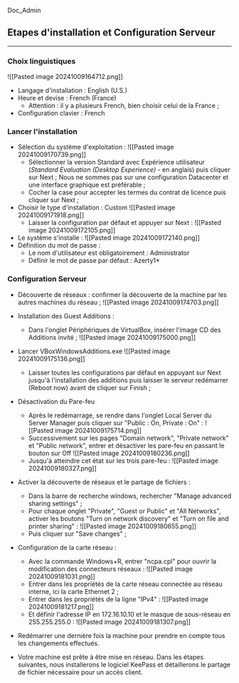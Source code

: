 Doc_Admin


## Etapes d'installation et Configuration Serveur
___
### Choix linguistiques
![[Pasted image 20241009164712.png]]
- Langage d'installation : English (U.S.)
- Heure et devise : French (France)
	- Attention : il y a plusieurs French, bien choisir celui de la France ;
- Configuration clavier : French

### Lancer l'installation
- Sélection du système d'exploitation :
	![[Pasted image 20241009170739.png]]
	- Sélectionner la version Standard avec Expérience utilisateur (*Standard Evaluation (Desktop Experience)* - en anglais) puis cliquer sur Next ;
		 Nous ne sommes pas sur une configuration Datacenter et une interface graphique est préférable ;
	- Cocher la case pour accepter les termes du contrat de licence puis cliquer sur Next ;
- Choisir le type d'installation : Custom
	![[Pasted image 20241009171918.png]]
	- Laisser la configuration par défaut et appuyer sur Next :
		![[Pasted image 20241009172105.png]]
- Le système s'installe :
	![[Pasted image 20241009172140.png]]
- Définition du mot de passe :
	- Le nom d'utilisateur est obligatoirement : Administrator
	- Définir le mot de passe par défaut : Azerty1*

### Configuration Serveur
- Découverte de réseaux : confirmer la découverte de la machine par les autres machines du réseau ;
	![[Pasted image 20241009174703.png]]
- Installation des Guest Additions :
	- Dans l'onglet Périphériques de VirtualBox, insérer l'image CD des Additions invité ;
![[Pasted image 20241009175000.png]]
- Lancer VBoxWindowsAdditions.exe
	![[Pasted image 20241009175136.png]]
	- Laisser toutes les configurations par défaut en appuyant sur Next jusqu'à l'installation des additions puis laisser le serveur redémarrer (Reboot now) avant de cliquer sur Finish ;

- Désactivation du Pare-feu
	- Après le redémarrage, se rendre dans l'onglet Local Server du Server Manager puis cliquer sur "Public : On, Private : On" :
	![[Pasted image 20241009175714.png]]
	- Successivement sur les pages "Domain network", "Private network" et "Public network", entrer et désactiver les pare-feu en passant le bouton sur Off
		![[Pasted image 20241009180236.png]]
	- Jusqu'à atteindre cet état sur les trois pare-feu : 
		![[Pasted image 20241009180327.png]]

- Activer la découverte de réseaux et le partage de fichiers :
	- Dans la barre de recherche windows, rechercher "Manage advanced sharing settings" ;
	- Pour chaque onglet "Private", "Guest or Public" et "All Networks", activer les boutons "Turn on network discovery" et "Turn on file and printer sharing" :
		![[Pasted image 20241009180655.png]]
	- Puis cliquer sur "Save changes" ;

- Configuration de la carte réseau :
	- Avec la commande Windows+R, entrer "ncpa.cpl" pour ouvrir la modification des connecteurs réseaux :
		![[Pasted image 20241009181031.png]]
	- Entrer dans les propriétés de la carte réseau connectée au réseau interne, ici la carte Ethernet 2 ;
	- Entrer dans les propriétés de la ligne "IPv4" :
		![[Pasted image 20241009181217.png]]
	- Et définir l'adresse IP en 172.16.10.10 et le masque de sous-réseau en 255.255.255.0 :
		![[Pasted image 20241009181307.png]]

- Redémarrer une dernière fois la machine pour prendre en compte tous les changements effectués.
- Votre machine est prête à être mise en réseau. Dans les étapes suivantes, nous installerons le logiciel KeePass et détaillerons le partage de fichier nécessaire pour un accès client.
